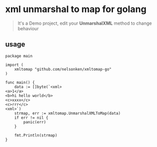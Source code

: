 # xml unmarshal to map for golang

>It's a Demo project, edit your __UnmarshalXML__ method to change behaviour

## usage

```golang
package main

import (
    xmltomap "github.com/nelsonken/xmltomap-go"
)

func main() {
    data := []byte(`<xml>
<a>1</a>
<b>hi hello world</b>
<c>xxxx</c>
<c>rrr</c>
<xml>`)
    strmap, err := xmltomap.UnmarshalXMLToMap(data)
    if err != nil {
        panic(err)
    }

    fmt.Println(strmap)
}
```
